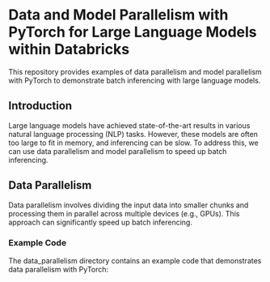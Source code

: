 # Data and Model Parallelism with PyTorch for Large Language Models within Databricks 

This repository provides examples of data parallelism and model parallelism with PyTorch to demonstrate batch inferencing with large language models.
## Introduction

Large language models have achieved state-of-the-art results in various natural language processing (NLP) tasks. However, these models are often too large to fit in memory, and inferencing can be slow. To address this, we can use data parallelism and model parallelism to speed up batch inferencing.

## Data Parallelism
Data parallelism involves dividing the input data into smaller chunks and processing them in parallel across multiple devices (e.g., GPUs). This approach can significantly speed up batch inferencing.
### Example Code
The data_parallelism directory contains an example code that demonstrates data parallelism with PyTorch: